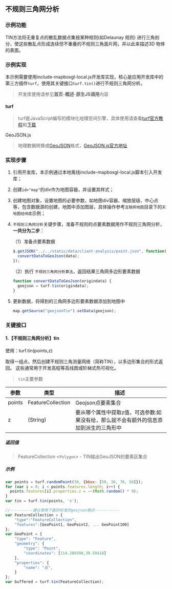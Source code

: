 ## 不规则三角网分析

### 示例功能

TIN方法将无重复点的散乱数据点集按某种规则(如Delaunay 规则) 进行三角剖分，使这些散乱点形成连续但不重叠的不规则三角面片网，并以此来描述3D 物体的表面。

### 示例实现

本示例需要使用include-mapboxgl-local.js开发库实现，核心是应用开发库中的第三方插件`turf`，使用其关键接口`turf.tin()`进行不规则三角网分析。

> 开发库使用请参见**首页**-**概述**-**原生JS调用**内容

#### turf

> turf是JavaScript编写的模块化地理空间引擎，具体使用请查看<a target="_blank" href="http://turfjs.org/">turf官方教程</a>和<a target="_blank" href="https://github.com/Turfjs/turf">下载</a>

GeoJSON.js

> 地理数据转换成<a target="_blank" href="http://geojson.org/">GeoJSON</a>格式，<a target="_blank"  href="https://github.com/caseycesari/GeoJSON.js">GeoJSON.js官方地址</a>

### 实现步骤

1. 引用开发库，本示例通过本地离线include-mapboxgl-local.js脚本引入开发库；

2. 创建`id="map"`的div作为地图容器，并设置其样式；

3. 创建地图对象，设置地图的必要参数，如地图div容器、缩放层级、中心点等，包含数据源的创建，地图中添加图层，具体操作参考`互联网地图`目录下的`天地图经纬度`示例；

4. `不规则三角网分析`关键步骤，准备不规则的点要素数据用作不规则三角网分析，**一共分为二步**：

   （1）准备点要素数据

   ```javascript
   $.getJSON("../../static/data/client-analysis/point.json", function(data) {
     convertDataToGeoJson(data);
   });
   ```
   
   （2）执行 `不规则三角网分析算法`，返回结果三角网多边形要素数据
   
   ```javascript
   function convertDataToGeoJson(origindata) {
     geojson = turf.tin(origindata);
   }
   ```
   
5. 更新数据，将得到的三角网多边形要素数据添加到地图中

   ```javascript
   map.getSource("geojsonTin").setData(geojson);
   ```

### 关键接口

#### 1.【不规则三角网分析】tin

使用：turf.tin(points,z)

取得一组点，然后创建不规则三角测量网络（简称TIN），以多边形集合的形式返回。 这些通常用于开发高程等高线图或阶梯式热可视化。

> `tin`主要参数

| 参数   | 类型                     | 描述                                                         |
| ----- | ------------------------ | ----------------------------------------------------------- |
| points | FeatureCollection<Point> | Geojson点要素集合                                            |
| z      | (String)                 | 要从哪个属性中提取z值，可选参数:如果没有给，那么就不会有额外的信息添加到派生的三角形中 |

##### 返回值

> FeatureCollection <`Polygon`> - TIN输出GeoJSON的要素区集合

##### 示例

```javascript
var points = turf.randomPoint(30, {bbox: [50, 30, 70, 50]});
for (var i = 0; i < points.features.length; i++) {
  points.features[i].properties.z = ~~(Math.random() * 9);
}
var tin = turf.tin(points, 'z');

//----------建议使用下面的标准的geojson格式-----------
var FeatureCollection = {
    "type":"FeatureCollection",
    "features":[GeoPoint1, GeoPoint2, ... GeoPoint100]
};
var GeoPoint = {
    "type": "Feature",
    "geometry": {
        "type": "Point",
        "coordinates": [114.289398,30.59418]
    },
    "properties": {
        "name": "点",
    }
};
var buffered = turf.tin(FeatureCollection);
```
